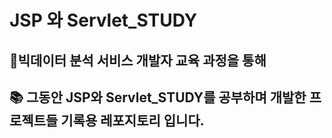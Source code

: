 # JSP 와 Servlet_STUDY
## 🚀빅데이터 분석 서비스 개발자 교육 과정을 통해
## 📚 그동안 JSP와 Servlet_STUDY를 공부하며 개발한 프로젝트들 기록용 레포지토리 입니다.
